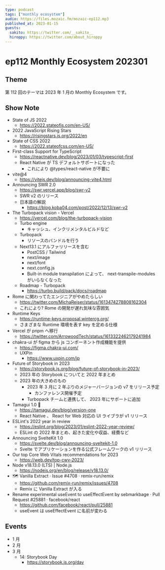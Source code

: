 ```yaml
---
type: podcast
tags: ["monthly ecosystem"]
audio: https://files.mozaic.fm/mozaic-ep112.mp3
published_at: 2023-01-15
guests:
  sakito: https://twitter.com/__sakito__
  hiroppy: https://twitter.com/about_hiroppy
---
```


# ep112 Monthly Ecosystem 202301

## Theme

第 112 回のテーマは 2023 年 1 月の Monthly Ecosystem です。

## Show Note

- State of JS 2022
  - https://2022.stateofjs.com/en-US/
- 2022 JavaScript Rising Stars
  - https://risingstars.js.org/2022/en
- State of CSS 2022
  - https://2022.stateofcss.com/en-US/
- First-class Support for TypeScript
  - https://reactnative.dev/blog/2023/01/03/typescript-first
  - React Native が TS デフォルトサポートになった
    - これにより @types/react-native が不要に
- vite@4
  - https://vitejs.dev/blog/announcing-vite4.html
- Announcing SWR 2.0
  - https://swr.vercel.app/blog/swr-v2
  - SWR v2 のリリース
  - 日本語の解説
    - https://blog.koba04.com/post/2022/12/13/swr-v2
- The Turbopack vision - Vercel
  - https://vercel.com/blog/the-turbopack-vision
  - Turbo engine
    - キャッシュ、インクリメンタルビルドなど
  - Turbopack
    - リソースのバンドルを行う
  - Next13.1 にアルファリリースを含む
    - PostCSS / Tailwind
    - next/image
    - next/font
    - next.config.js
    - Built-in module transpilation によって、 next-transpile-modules がいらなくなった
  - Roadmap - Turbopack
    - https://turbo.build/pack/docs/roadmap
- Rome に関わってたエンジニアがやめたらしい
  - https://twitter.com/MichaReiser/status/1613474278808162304
  - これにより? Rome の開発が遅れ気味な雰囲気
- Runtime Keys
  - https://runtime-keys.proposal.wintercg.org/
  - さまざまな Runtime 環境を表す key を定める仕様
- Vercel が pnpm へ移行
  - https://twitter.com/ArrowoodTech/status/1613322462179241984
- chakra-ui が figma から js コンポーネント作成機能を提供
  - https://figma.chakra-ui.com/
  - UXPin
    - https://www.uxpin.com/jp
- Future of Storybook in 2023
  - https://storybook.js.org/blog/future-of-storybook-in-2023/
  - 2023 年の Storybook についてと 2022 年まとめ
  - 2023 年の大きめのもの
    - 2023 年 3 月に 2 年ぶりのメジャーバージョンの v7 をリリース予定
      - カンファレンス開催予定
    - Turbopack チームと連携して、 2023 年にサポートに追加
- Tamagui 1.0 🎉
  - https://tamagui.dev/blog/version-one
  - React Native 、 React for Web 対応の UI ライブラが v1 リリース
- ESLint's 2022 year in review
  - https://eslint.org/blog/2023/01/eslint-2022-year-review/
  - ESLint の 2022 年まとめ、起きた変化や収益、経費など
- Announcing SvelteKit 1.0
  - https://svelte.dev/blog/announcing-sveltekit-1.0
  - Svelte でアプリケーションを作る公式フレームワークの v1 リリース
- Our top Core Web Vitals recommendations for 2023
  - https://web.dev/top-cwv-2023/
- Node v18.13.0 (LTS) | Node.js
  - https://nodejs.org/en/blog/release/v18.13.0/
- 🗺️ Vanilla Extract · Issue #4708 · remix-run/remix
  - https://github.com/remix-run/remix/issues/4708
  - Remix に Vanilla Extract が入る
- Rename experimental useEvent to useEffectEvent by sebmarkbage · Pull Request #25881 · facebook/react
  - https://github.com/facebook/react/pull/25881
  - useEvent は useEffectEvent に名前が変わる

## Events

- 1 月
- 2 月
- 3 月
  - 14: Storybook Day
    - https://storybook.js.org/day
